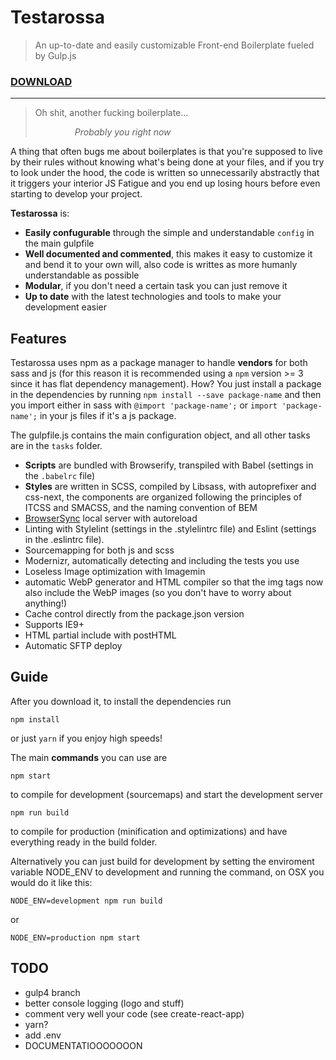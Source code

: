 # Testarossa
> An up-to-date and easily customizable Front-end Boilerplate fueled by Gulp.js

### [DOWNLOAD](https://github.com/marcofugaro/testarossa/archive/master.zip)


_____________________


> Oh shit, another fucking boilerplate...
> 
> &nbsp;&nbsp;&nbsp;&nbsp;&nbsp;&nbsp;&nbsp;&nbsp;&nbsp;&nbsp;&nbsp;&nbsp;&nbsp;&nbsp;&nbsp;&nbsp;_Probably you right now_

A thing that often bugs me about boilerplates is that you're supposed to live by their rules without knowing what's being done at your files, and if you try to look under the hood, the code is written so unnecessarily abstractly that it triggers your interior JS Fatigue and you end up losing hours before even starting to develop your project.

**Testarossa** is:
- **Easily confugurable** through the simple and understandable `config` in the main gulpfile
- **Well documented and commented**, this makes it easy to customize it and bend it to your own will, also code is writtes as more humanly understandable as possible
- **Modular**, if you don't need a certain task you can just remove it
- **Up to date** with the latest technologies and tools to make your development easier


## Features
Testarossa uses npm as a package manager to handle **vendors** for both sass and js (for this reason it is recommended using a `npm` version >= 3 since it has flat dependency management).
How? You just install a package in the dependencies by running `npm install --save package-name` and then you import either in sass with `@import 'package-name';` or `import 'package-name';` in your js files if it's a js package. 

The  gulpfile.js contains the main configuration object, and all other tasks are in the `tasks` folder.

- **Scripts** are bundled with Browserify, transpiled with Babel (settings in the `.babelrc` file)
- **Styles** are written in SCSS, compiled by Libsass, with autoprefixer and css-next, the components are organized following the principles of ITCSS and SMACSS, and the naming convention of BEM
- [BrowserSync](http://browsersync.io) local server with autoreload
- Linting with Stylelint (settings in the .stylelintrc file) and Eslint (settings in the .eslintrc file).
- Sourcemapping for both js and scss
- Modernizr, automatically detecting and including the tests you use
- Loseless Image optimization with Imagemin
- automatic WebP generator and HTML compiler so that the img tags now also include the WebP images (so you don't have to worry about anything!)
- Cache control directly from the package.json version
- Supports IE9+
- HTML partial include with postHTML
- Automatic SFTP deploy


## Guide
After you download it, to install the dependencies run
```
npm install
```
or just `yarn` if you enjoy high speeds!

The main **commands** you can use are
```
npm start
```
to compile for development (sourcemaps) and start the development server

```
npm run build
```
to compile for production (minification and optimizations) and have everything ready in the build folder.

Alternatively you can just build for development by setting the enviroment variable NODE_ENV to development and running the command, on OSX you would do it like this:
```
NODE_ENV=development npm run build
```
or
```
NODE_ENV=production npm start
```


## TODO
- gulp4 branch
- better console logging (logo and stuff)
- comment very well your code (see create-react-app)
- yarn?
- add .env
- DOCUMENTATIOOOOOOON
